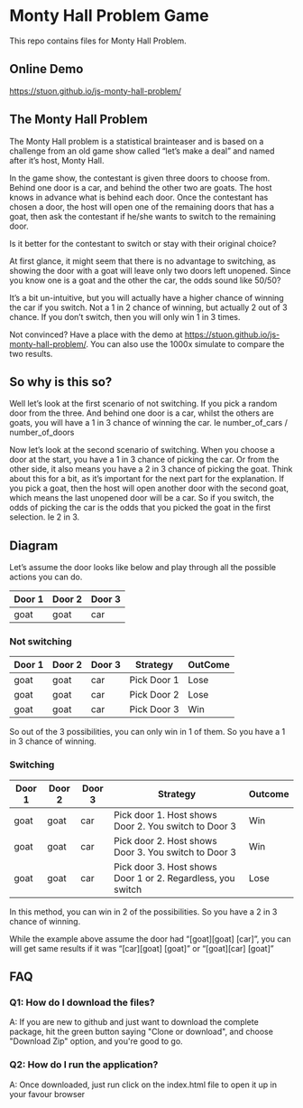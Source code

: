 # Monty Hall Problem Game

This repo contains files for Monty Hall Problem.

## Online Demo

https://stuon.github.io/js-monty-hall-problem/

## The Monty Hall Problem

The Monty Hall problem is a statistical brainteaser and is based on a challenge from an old game show called “let’s make a deal” and named after it’s host, Monty Hall.

In the game show, the contestant is given three doors to choose from. Behind one door is a car, and behind the other two are goats. The host knows in advance what is behind each door. Once the contestant has chosen a door, the host will open one of the remaining doors that has a goat, then ask the contestant if he/she wants to switch to the remaining door.

Is it better for the contestant to switch or stay with their original choice?

At first glance, it might seem that there is no advantage to switching, as showing the door with a goat will leave only two doors left unopened. Since you know one is a goat and the other the car, the odds sound like 50/50?

It’s a bit un-intuitive, but you will actually have a higher chance of winning the car if you switch. Not a 1 in 2 chance of winning, but actually 2 out of 3 chance. If you don’t switch, then you will only win 1 in 3 times.

Not convinced? Have a place with the demo at https://stuon.github.io/js-monty-hall-problem/. You can also use the 1000x simulate to compare the two results.

## So why is this so?

Well let’s look at the first scenario of not switching. If you pick a random door from the three. And behind one door is a car, whilst the others are goats, you will have a 1 in 3 chance of winning the car. Ie number_of_cars / number_of_doors

Now let’s look at the second scenario of switching. When you choose a door at the start, you have a 1 in 3 chance of picking the car. Or from the other side, it also means you have a 2 in 3 chance of picking the goat. Think about this for a bit, as it’s important for the next part for the explanation. If you pick a goat, then the host will open another door with the second goat, which means the last unopened door will be a car. So if you switch, the odds of picking the car is the odds that you picked the goat in the first selection. Ie 2 in 3.

## Diagram

Let’s assume the door looks like below and play through all the possible actions you can do.

| Door 1 | Door 2 | Door 3 |
| ------ | ------ | ------ |
| goat   | goat   | car    |

### Not switching

| Door 1 | Door 2 | Door 3 | Strategy    | OutCome |
| ------ | ------ | ------ | ----------- | ------- |
| goat   | goat   | car    | Pick Door 1 | Lose    |
| goat   | goat   | car    | Pick Door 2 | Lose    |
| goat   | goat   | car    | Pick Door 3 | Win     |

So out of the 3 possibilities, you can only win in 1 of them. So you have a 1 in 3 chance of winning.

### Switching

| Door 1 | Door 2 | Door 3 | Strategy                                                    | Outcome |
| ------ | ------ | ------ | ----------------------------------------------------------- | ------- |
| goat   | goat   | car    | Pick door 1. Host shows Door 2. You switch to Door 3        | Win     |
| goat   | goat   | car    | Pick door 2. Host shows Door 3. You switch to Door 3        | Win     |
| goat   | goat   | car    | Pick door 3. Host shows Door 1 or 2. Regardless, you switch | Lose    |

In this method, you can win in 2 of the possibilities. So you have a 2 in 3 chance of winning.

While the example above assume the door had “[goat][goat] [car]”, you can will get same results if it was “[car][goat] [goat]” or “[goat][car] [goat]”

## FAQ

### Q1: How do I download the files?

A: If you are new to github and just want to download the complete package, hit the green button saying "Clone or download", and choose "Download Zip" option, and you're good to go.

### Q2: How do I run the application?

A: Once downloaded, just run click on the index.html file to open it up in your favour browser
